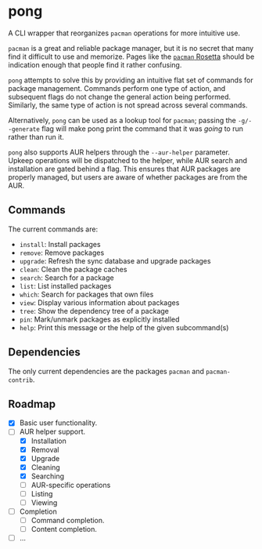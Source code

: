 # pong

A CLI wrapper that reorganizes `pacman` operations for more intuitive use.

`pacman` is a great and reliable package manager,
but it is no secret that many find it difficult to use and memorize.
Pages like the
[`pacman` Rosetta](https://wiki.archlinux.org/title/Pacman/Rosetta)
should be indication enough that people find it rather confusing.

`pong` attempts to solve this by providing an intuitive flat set of commands for package management.
Commands perform one type of action,
and subsequent flags do not change the general action being performed.
Similarly, the same type of action is not spread across several commands.

Alternatively, `pong` can be used as a lookup tool for `pacman`;
passing the `-g/--generate` flag will make pong print the command
that it was _going_ to run rather than run it.

`pong` also supports AUR helpers through the `--aur-helper` parameter.
Upkeep operations will be dispatched to the helper,
while AUR search and installation are gated behind a flag.
This ensures that AUR packages are properly managed,
but users are aware of whether packages are from the AUR.

## Commands

The current commands are:

- `install`: Install packages
- `remove`: Remove packages
- `upgrade`: Refresh the sync database and upgrade packages
- `clean`: Clean the package caches
- `search`: Search for a package
- `list`: List installed packages
- `which`: Search for packages that own files
- `view`: Display various information about packages
- `tree`: Show the dependency tree of a package
- `pin`: Mark/unmark packages as explicitly installed
- `help`: Print this message or the help of the given subcommand(s)

## Dependencies

The only current dependencies are the packages `pacman` and `pacman-contrib`.

## Roadmap

- [x] Basic user functionality.
- [ ] AUR helper support.
    - [x] Installation
    - [x] Removal
    - [x] Upgrade
    - [x] Cleaning
    - [x] Searching
    - [ ] AUR-specific operations
    - [ ] Listing
    - [ ] Viewing
- [ ] Completion
    - [ ] Command completion.
    - [ ] Content completion.
- [ ] ...
